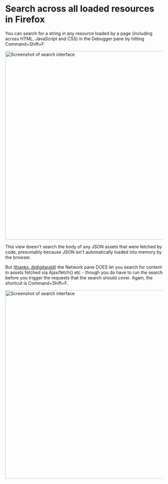 # Search across all loaded resources in Firefox

You can search for a string in any resource loaded by a page (including across HTML, JavaScript and CSS) in the Debugger pane by hitting Command+Shift+F.

<img alt="Screenshot of search interface" src="https://raw.githubusercontent.com/simonw/til/main/firefox/search-across-all-resources.jpg" width="600">

This view doesn't search the body of any JSON assets that were fetched by code, presumably because JSON isn't automatically loaded into memory by the browser.

But ([thanks, @digitarald](https://twitter.com/digitarald/status/1257748744352567296)) the Network pane DOES let you search for content in assets fetched via Ajax/fetch() etc - though you do have to run the search before you trigger the requests that the search should cover. Again, the shortcut is Command+Shift+F.

<img alt="Screenshot of search interface" src="https://raw.githubusercontent.com/simonw/til/main/firefox/search-across-all-resources-2.jpg" width="600">
